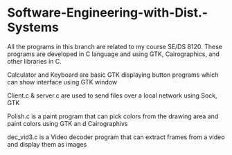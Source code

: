 # Software-Engineering-with-Dist.-Systems

All the programs in this branch are related to my course SE/DS 8120. These programs are developed in C language and using GTK, Cairographics, and other libraries in C.

Calculator and Keyboard are basic GTK displaying button programs which can show interface using GTK window

Client.c & server.c are used to send files over a local network using Sock, GTK

Polish.c is a paint program that can pick colors from the drawing area and paint colors using GTK an d Cairographivs

dec_vid3.c is a Video decoder program that can extract frames from a video and display them as images 
